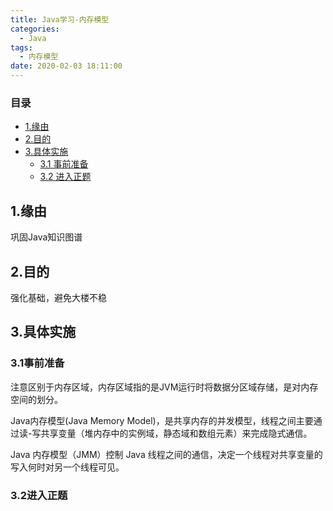 ```yaml
---
title: Java学习-内存模型
categories:
  - Java
tags:
  - 内存模型
date: 2020-02-03 18:11:00
---
```


### 目录
* [1.缘由](#1-缘由)
* [2.目的](#2-目的)
* [3.具体实施](#3-具体实施)
    * [3.1 事前准备](#3-1事前准备)
    * [3.2 进入正题](#3-2进入正题)

## 1.缘由

巩固Java知识图谱

## 2.目的

强化基础，避免大楼不稳

## 3.具体实施

### 3.1事前准备

注意区别于内存区域，内存区域指的是JVM运行时将数据分区域存储，是对内存空间的划分。

Java内存模型(Java Memory Model)，是共享内存的并发模型，线程之间主要通过读-写共享变量（堆内存中的实例域，静态域和数组元素）来完成隐式通信。

Java 内存模型（JMM）控制 Java 线程之间的通信，决定一个线程对共享变量的写入何时对另一个线程可见。

### 3.2进入正题






